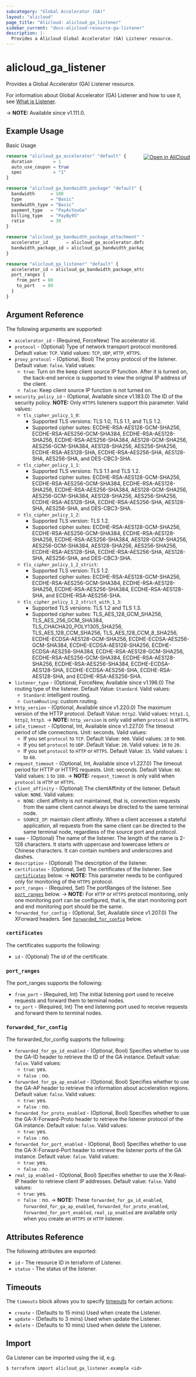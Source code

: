 ```yaml
---
subcategory: "Global Accelerator (GA)"
layout: "alicloud"
page_title: "Alicloud: alicloud_ga_listener"
sidebar_current: "docs-alicloud-resource-ga-listener"
description: |-
  Provides a Alicloud Global Accelerator (GA) Listener resource.
---
```


# alicloud_ga_listener

Provides a Global Accelerator (GA) Listener resource.

For information about Global Accelerator (GA) Listener and how to use it, see [What is Listener](https://www.alibabacloud.com/help/en/global-accelerator/latest/api-ga-2019-11-20-createlistener).

-> **NOTE:** Available since v1.111.0.

## Example Usage
<div class="oics-button" style="float: right;margin: 0 0 -40px 0;">
  <a href="https://api.aliyun.com/api-tools/terraform?resource=alicloud_ga_listener&exampleId=461725b8-a426-c5c0-47c2-d1dacf19d4d468bd4e1f&activeTab=example&spm=docs.r.ga_listener.0.461725b8a4" target="_blank">
    <img alt="Open in AliCloud" src="https://img.alicdn.com/imgextra/i1/O1CN01hjjqXv1uYUlY56FyX_!!6000000006049-55-tps-254-36.svg" style="max-height: 44px; margin: 32px auto; max-width: 100%;">
  </a>
</div>

Basic Usage

```terraform
resource "alicloud_ga_accelerator" "default" {
  duration        = 1
  auto_use_coupon = true
  spec            = "1"
}

resource "alicloud_ga_bandwidth_package" "default" {
  bandwidth      = 100
  type           = "Basic"
  bandwidth_type = "Basic"
  payment_type   = "PayAsYouGo"
  billing_type   = "PayBy95"
  ratio          = 30
}

resource "alicloud_ga_bandwidth_package_attachment" "default" {
  accelerator_id       = alicloud_ga_accelerator.default.id
  bandwidth_package_id = alicloud_ga_bandwidth_package.default.id
}

resource "alicloud_ga_listener" "default" {
  accelerator_id = alicloud_ga_bandwidth_package_attachment.default.accelerator_id
  port_ranges {
    from_port = 80
    to_port   = 80
  }
}
```

## Argument Reference

The following arguments are supported:

* `accelerator_id` - (Required, ForceNew) The accelerator id.
* `protocol` - (Optional) Type of network transport protocol monitored. Default value: `TCP`. Valid values: `TCP`, `UDP`, `HTTP`, `HTTPS`.
* `proxy_protocol` - (Optional, Bool) The proxy protocol of the listener. Default value: `false`. Valid values:
  - `true`: Turn on the keep client source IP function. After it is turned on, the back-end service is supported to view the original IP address of the client.
  - `false`: Keep client source IP function is not turned on.
* `security_policy_id` - (Optional, Available since v1.183.0) The ID of the security policy. **NOTE:** Only `HTTPS` listeners support this parameter. Valid values:
  - `tls_cipher_policy_1_0`:
    - Supported TLS versions: TLS 1.0, TLS 1.1, and TLS 1.2.
    - Supported cipher suites: ECDHE-RSA-AES128-GCM-SHA256, ECDHE-RSA-AES256-GCM-SHA384, ECDHE-RSA-AES128-SHA256, ECDHE-RSA-AES256-SHA384, AES128-GCM-SHA256, AES256-GCM-SHA384, AES128-SHA256, AES256-SHA256, ECDHE-RSA-AES128-SHA, ECDHE-RSA-AES256-SHA, AES128-SHA, AES256-SHA, and DES-CBC3-SHA.
  - `tls_cipher_policy_1_1`:
    - Supported TLS versions: TLS 1.1 and TLS 1.2.
    - Supported cipher suites: ECDHE-RSA-AES128-GCM-SHA256, ECDHE-RSA-AES256-GCM-SHA384, ECDHE-RSA-AES128-SHA256, ECDHE-RSA-AES256-SHA384, AES128-GCM-SHA256, AES256-GCM-SHA384, AES128-SHA256, AES256-SHA256, ECDHE-RSA-AES128-SHA, ECDHE-RSA-AES256-SHA, AES128-SHA, AES256-SHA, and DES-CBC3-SHA.
  - `tls_cipher_policy_1_2`:
    - Supported TLS version: TLS 1.2.
    - Supported cipher suites: ECDHE-RSA-AES128-GCM-SHA256, ECDHE-RSA-AES256-GCM-SHA384, ECDHE-RSA-AES128-SHA256, ECDHE-RSA-AES256-SHA384, AES128-GCM-SHA256, AES256-GCM-SHA384, AES128-SHA256, AES256-SHA256, ECDHE-RSA-AES128-SHA, ECDHE-RSA-AES256-SHA, AES128-SHA, AES256-SHA, and DES-CBC3-SHA.
  - `tls_cipher_policy_1_2_strict`:
    - Supported TLS version: TLS 1.2.
    - Supported cipher suites: ECDHE-RSA-AES128-GCM-SHA256, ECDHE-RSA-AES256-GCM-SHA384, ECDHE-RSA-AES128-SHA256, ECDHE-RSA-AES256-SHA384, ECDHE-RSA-AES128-SHA, and ECDHE-RSA-AES256-SHA.
  - `tls_cipher_policy_1_2_strict_with_1_3`:
    - Supported TLS versions: TLS 1.2 and TLS 1.3.
    - Supported cipher suites: TLS_AES_128_GCM_SHA256, TLS_AES_256_GCM_SHA384, TLS_CHACHA20_POLY1305_SHA256, TLS_AES_128_CCM_SHA256, TLS_AES_128_CCM_8_SHA256, ECDHE-ECDSA-AES128-GCM-SHA256, ECDHE-ECDSA-AES256-GCM-SHA384, ECDHE-ECDSA-AES128-SHA256, ECDHE-ECDSA-AES256-SHA384, ECDHE-RSA-AES128-GCM-SHA256, ECDHE-RSA-AES256-GCM-SHA384, ECDHE-RSA-AES128-SHA256, ECDHE-RSA-AES256-SHA384, ECDHE-ECDSA-AES128-SHA, ECDHE-ECDSA-AES256-SHA, ECDHE-RSA-AES128-SHA, and ECDHE-RSA-AES256-SHA.
* `listener_type` - (Optional, ForceNew, Available since v1.196.0) The routing type of the listener. Default Value: `Standard`. Valid values:
  - `Standard`: intelligent routing.
  - `CustomRouting`: custom routing.
* `http_version` - (Optional, Available since v1.220.0) The maximum version of the HTTP protocol. Default Value: `http2`. Valid values: `http1.1`, `http2`, `http3`.
-> **NOTE:** `http_version` is only valid when `protocol` is `HTTPS`.
* `idle_timeout` - (Optional, Int, Available since v1.227.0) The timeout period of idle connections. Unit: seconds. Valid values:
  - If you set `protocol` to `TCP`. Default Value: `900`. Valid values: `10` to `900`.
  - If you set `protocol` to `UDP`. Default Value: `20`. Valid values: `10` to `20`.
  - If you set `protocol` to `HTTP` or `HTTPS`. Default Value: `15`. Valid values: `1` to `60`.
* `request_timeout` - (Optional, Int, Available since v1.227.0) The timeout period for HTTP or HTTPS requests. Unit: seconds. Default Value: `60`. Valid values: `1` to `180`.
-> **NOTE:** `request_timeout` is only valid when `protocol` is `HTTP` or `HTTPS`.
* `client_affinity` - (Optional) The clientAffinity of the listener. Default value: `NONE`. Valid values:
  - `NONE`: client affinity is not maintained, that is, connection requests from the same client cannot always be directed to the same terminal node.
  - `SOURCE_IP`: maintain client affinity. When a client accesses a stateful application, all requests from the same client can be directed to the same terminal node, regardless of the source port and protocol.
* `name` - (Optional) The name of the listener. The length of the name is 2-128 characters. It starts with uppercase and lowercase letters or Chinese characters. It can contain numbers and underscores and dashes.
* `description` - (Optional) The description of the listener.
* `certificates` - (Optional, Set) The certificates of the listener. See [`certificates`](#certificates) below.
-> **NOTE:** This parameter needs to be configured only for monitoring of the `HTTPS` protocol.
* `port_ranges` - (Required, Set) The portRanges of the listener. See [`port_ranges`](#port_ranges) below.
-> **NOTE:** For `HTTP` or `HTTPS` protocol monitoring, only one monitoring port can be configured, that is, the start monitoring port and end monitoring port should be the same.
* `forwarded_for_config` - (Optional, Set, Available since v1.207.0) The XForward headers. See [`forwarded_for_config`](#forwarded_for_config) below.

### `certificates`

The certificates supports the following:

* `id` - (Optional) The id of the certificate.

### `port_ranges`

The port_ranges supports the following:

* `from_port` - (Required, Int) The initial listening port used to receive requests and forward them to terminal nodes.
* `to_port` - (Required, Int) The end listening port used to receive requests and forward them to terminal nodes.

### `forwarded_for_config`

The forwarded_for_config supports the following:

* `forwarded_for_ga_id_enabled` - (Optional, Bool) Specifies whether to use the GA-ID header to retrieve the ID of the GA instance. Default value: `false`. Valid values:
  - `true`: yes.
  - `false `: no.
* `forwarded_for_ga_ap_enabled` - (Optional, Bool) Specifies whether to use the GA-AP header to retrieve the information about acceleration regions. Default value: `false`. Valid values:
  - `true`: yes.
  - `false `: no.
* `forwarded_for_proto_enabled` - (Optional, Bool) Specifies whether to use the GA-X-Forward-Proto header to retrieve the listener protocol of the GA instance. Default value: `false`. Valid values:
  - `true`: yes.
  - `false `: no.
* `forwarded_for_port_enabled` - (Optional, Bool) Specifies whether to use the GA-X-Forward-Port header to retrieve the listener ports of the GA instance. Default value: `false`. Valid values:
  - `true`: yes.
  - `false `: no.
* `real_ip_enabled` - (Optional, Bool) Specifies whether to use the X-Real-IP header to retrieve client IP addresses. Default value: `false`. Valid values:
  - `true`: yes.
  - `false `: no.
-> **NOTE:** These `forwarded_for_ga_id_enabled`, `forwarded_for_ga_ap_enabled`, `forwarded_for_proto_enabled`, `forwarded_for_port_enabled`, `real_ip_enabled` are available only when you create an `HTTPS` or `HTTP` listener.

## Attributes Reference

The following attributes are exported:

* `id` - The resource ID in terraform of Listener.
* `status` - The status of the listener.

## Timeouts

The `timeouts` block allows you to specify [timeouts](https://www.terraform.io/docs/configuration-0-11/resources.html#timeouts) for certain actions:

* `create` - (Defaults to 15 mins) Used when create the Listener.
* `update` - (Defaults to 3 mins) Used when update the Listener.
* `delete` - (Defaults to 10 mins) Used when delete the Listener.

## Import

Ga Listener can be imported using the id, e.g.

```shell
$ terraform import alicloud_ga_listener.example <id>
```
